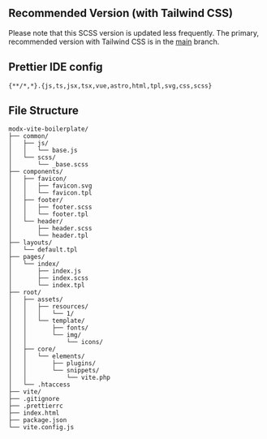## Recommended Version (with Tailwind CSS)

Please note that this SCSS version is updated less frequently. The primary, recommended version with Tailwind CSS is in the [main](https://github.com/furashcka/modx-vite-boilerplate) branch.

## Prettier IDE config
```text
{**/*,*}.{js,ts,jsx,tsx,vue,astro,html,tpl,svg,css,scss}
```

## File Structure
```text
modx-vite-boilerplate/
├── common/
│   ├── js/
│   │   └── base.js
│   └── scss/
│       └── _base.scss
├── components/
│   ├── favicon/
│   │   ├── favicon.svg
│   │   └── favicon.tpl
│   ├── footer/
│   │   ├── footer.scss
│   │   └── footer.tpl
│   └── header/
│       ├── header.scss
│       └── header.tpl
├── layouts/
│   └── default.tpl
├── pages/
│   └── index/
│       ├── index.js
│       ├── index.scss
│       └── index.tpl
├── root/
│   ├── assets/
│   │   ├── resources/
│   │   │   └── 1/
│   │   └── template/
│   │       ├── fonts/
│   │       └── img/
│   │           └── icons/
│   ├── core/
│   │   └── elements/
│   │       ├── plugins/
│   │       └── snippets/
│   │           └── vite.php
│   └── .htaccess
├── vite/
├── .gitignore
├── .prettierrc
├── index.html
├── package.json
└── vite.config.js
```